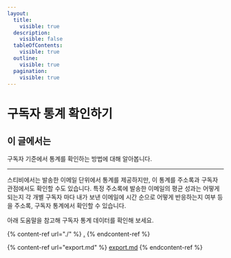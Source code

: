 ```yaml
---
layout:
  title:
    visible: true
  description:
    visible: false
  tableOfContents:
    visible: true
  outline:
    visible: true
  pagination:
    visible: true
---
```


# 구독자 통계 확인하기

## 이 글에서는

구독자 기준에서 통계를 확인하는 방법에 대해 알아봅니다.

***

스티비에서는 발송한 이메일 단위에서 통계를 제공하지만, 이 통계를 주소록과 구독자 관점에서도 확인할 수도 있습니다. 특정 주소록에 발송한 이메일의 평균 성과는 어떻게 되는지 각 개별 구독자 마다 내가 보낸 이메일에 시간 순으로 어떻게 반응하는지 여부 등을 주소록, 구독자 통계에서 확인할 수 있습니다.

아래 도움말을 참고해 구독자 통계 데이터를 확인해 보세요.

{% content-ref url="./" %}
[.](./)
{% endcontent-ref %}

{% content-ref url="export.md" %}
[export.md](export.md)
{% endcontent-ref %}
